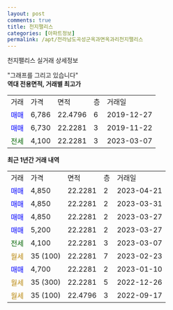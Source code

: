```yaml
---
layout: post
comments: true
title: 천지팰리스
categories: [아파트정보]
permalink: /apt/전라남도곡성군옥과면옥과리천지팰리스
---
```


천지팰리스 실거래 상세정보

<script type="text/javascript">
  google.charts.load('current', {'packages':['line', 'corechart']});
  google.charts.setOnLoadCallback(drawChart);

  function drawChart() {
    var data = new google.visualization.DataTable();
    data.addColumn('date', '거래일');
    data.addColumn('number', "매매");
    data.addColumn('number', "전세");
    data.addColumn('number', "전매");

    data.addRows([[new Date(Date.parse("2023-04-21")), 4850, null, null], [new Date(Date.parse("2023-03-31")), 4850, null, null], [new Date(Date.parse("2023-03-27")), 4850, null, null], [new Date(Date.parse("2023-03-27")), 5200, null, null], [new Date(Date.parse("2023-03-07")), null, 4100, null], [new Date(Date.parse("2023-02-23")), null, null, null], [new Date(Date.parse("2023-01-10")), 4700, null, null], [new Date(Date.parse("2022-12-26")), null, null, null], [new Date(Date.parse("2022-09-17")), null, null, null]]);

    var options = {
      hAxis: {
        format: 'yyyy/MM/dd'
      },    
      lineWidth: 0,
      pointsVisible: true,    
      title: '최근 1년간 유형별 실거래가 분포',
      legend: { position: 'bottom' }
    };

    var formatter = new google.visualization.NumberFormat({pattern:'###,###'} );
    formatter.format(data, 1);
    formatter.format(data, 2);
    
    setTimeout(function() {
        var chart = new google.visualization.LineChart(document.getElementById('columnchart_material'));
        chart.draw(data, (options));
        document.getElementById('loading').style.display = 'none';
    }, 200);
  }
</script>


<div id="loading" style="z-index:20; display: block; margin-left: 0px">"그래프를 그리고 있습니다"</div>
<div id="columnchart_material" style="width: 95%; margin-left: 0px; display: block"></div>
<!-- contents start -->
<b>역대 전용면적, 거래별 최고가</b>
<table class="sortable">
    <tr>
      <td>거래</td>
      <td>가격</td>
      <td>면적</td>
      <td>층</td>
      <td>거래일</td>
    </tr>
        <tr>
          <td><a style="color: blue">매매</a></td>
          <td>6,786</td>
          <td>22.4796</td>
          <td>6</td>
          <td>2019-12-27</td>
        </tr>            <tr>
          <td><a style="color: blue">매매</a></td>
          <td>6,730</td>
          <td>22.2281</td>
          <td>3</td>
          <td>2019-11-22</td>
        </tr>        
        <tr>
              <td><a style="color: darkgreen">전세</a></td>
              <td>4,100</td>
              <td>22.2281</td>
              <td>3</td>
              <td>2023-03-07</td>
            </tr>        
    
</table>

<b>최근 1년간 거래 내역</b>

<table class="sortable">
    <tr>
      <td>거래</td>
      <td>가격</td>
      <td>면적</td>
      <td>층</td>
      <td>거래일</td>
    </tr>
    <tr>
      <td><a style="color: blue">매매</a></td>
      <td>4,850</td>
      <td>22.2281</td>
      <td>2</td>
      <td>2023-04-21</td>
    </tr>          <tr>
      <td><a style="color: blue">매매</a></td>
      <td>4,850</td>
      <td>22.2281</td>
      <td>2</td>
      <td>2023-03-31</td>
    </tr>          <tr>
      <td><a style="color: blue">매매</a></td>
      <td>4,850</td>
      <td>22.2281</td>
      <td>2</td>
      <td>2023-03-27</td>
    </tr>          <tr>
      <td><a style="color: blue">매매</a></td>
      <td>5,200</td>
      <td>22.2281</td>
      <td>2</td>
      <td>2023-03-27</td>
    </tr>          <tr>
      <td><a style="color: darkgreen">전세</a></td>
      <td>4,100</td>
      <td>22.2281</td>
      <td>3</td>
      <td>2023-03-07</td>
    </tr>          <tr>
      <td><a style="color: darkgoldenrod">월세</a></td>
      <td>35 (100)</td>
      <td>22.2281</td>
      <td>7</td>
      <td>2023-02-23</td>
    </tr>          <tr>
      <td><a style="color: blue">매매</a></td>
      <td>4,700</td>
      <td>22.2281</td>
      <td>2</td>
      <td>2023-01-10</td>
    </tr>          <tr>
      <td><a style="color: darkgoldenrod">월세</a></td>
      <td>35 (300)</td>
      <td>22.2281</td>
      <td>5</td>
      <td>2022-12-26</td>
    </tr>          <tr>
      <td><a style="color: darkgoldenrod">월세</a></td>
      <td>35 (100)</td>
      <td>22.4796</td>
      <td>3</td>
      <td>2022-09-17</td>
    </tr>      </table>
<!-- contents end -->    


